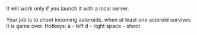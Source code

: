 It will work only if you launch it with a local server.

Your job is to shoot incoming asteroids, when at least one asteroid survives it is game over.
Hotkeys:
a - left
d - right
space - shoot
